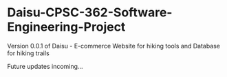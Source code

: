 # Daisu-CPSC-362-Software-Engineering-Project

Version 0.0.1 of Daisu - E-commerce Website for hiking tools and Database for hiking trails

Future updates incoming...
